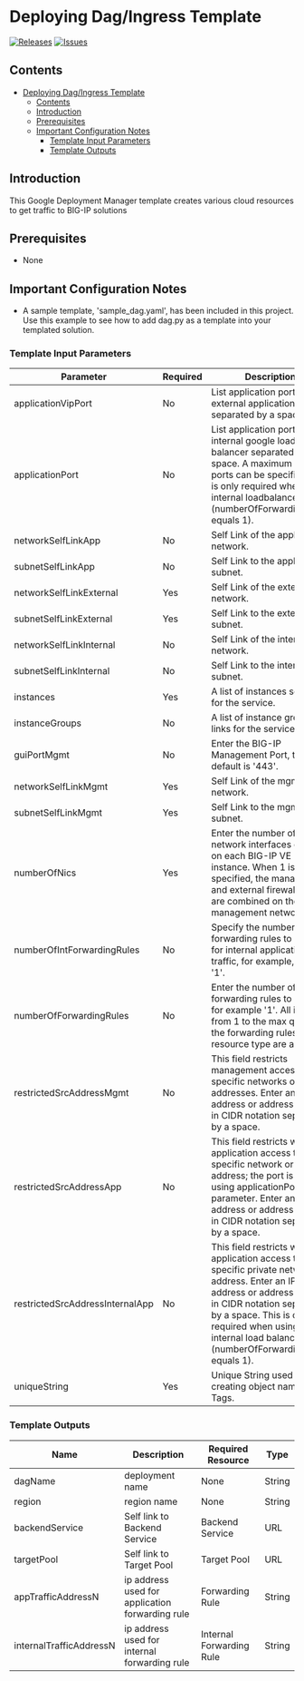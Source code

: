# Deploying Dag/Ingress Template

[![Releases](https://img.shields.io/github/release/f5networks/f5-google-gdm-templates-v2.svg)](https://github.com/f5networks/f5-google-gdm-templates-v2/releases)
[![Issues](https://img.shields.io/github/issues/f5networks/f5-google-gdm-templates-v2.svg)](https://github.com/f5networks/f5-google-gdm-templates-v2/issues)

## Contents

- [Deploying Dag/Ingress Template](#deploying-dagingress-template)
  - [Contents](#contents)
  - [Introduction](#introduction)
  - [Prerequisites](#prerequisites)
  - [Important Configuration Notes](#important-configuration-notes)
    - [Template Input Parameters](#template-input-parameters)
    - [Template Outputs](#template-outputs)


## Introduction

This Google Deployment Manager template creates various cloud resources to get traffic to BIG-IP solutions

## Prerequisites

 - None

## Important Configuration Notes

 - A sample template, 'sample_dag.yaml', has been included in this project. Use this example to see how to add dag.py as a template into your templated solution.

### Template Input Parameters

| Parameter | Required | Description |
| --- | --- | --- |
| applicationVipPort | No | List application port(s) for external application access separated by a space. |
| applicationPort | No | List application port(s) for internal google load balancer separated by a space. A maximum of 5 ports can be specified. This is only required when using internal loadbalancer (numberOfForwardingRules equals 1). |
| networkSelfLinkApp | No | Self Link of the application network. |
| subnetSelfLinkApp| No | Self Link to the application subnet. | 
| networkSelfLinkExternal | Yes | Self Link of the external network.| 
| subnetSelfLinkExternal | Yes | Self Link to the external subnet. |
| networkSelfLinkInternal | No | Self Link of the internal network. |
| subnetSelfLinkInternal | No | Self Link to the internal subnet. | 
| instances | Yes | A list of instances self links for the service. |
| instanceGroups | No | A list of instance group self links for the service. |
| guiPortMgmt | No |  Enter the BIG-IP Management Port, the default is '443'. |
| networkSelfLinkMgmt | Yes | Self Link of the mgmt network. | 
| subnetSelfLinkMgmt | Yes | Self Link to the mgmt subnet. |
| numberOfNics | Yes | Enter the number of network interfaces created on each BIG-IP VE instance. When 1 is specified, the management and external firewall rules are combined on the management network. |
| numberOfIntForwardingRules | No | Specify the number of forwarding rules to create for internal application traffic, for example, '0' or '1'. |
| numberOfForwardingRules | No | Enter the number of forwarding rules to create, for example '1'.  All integers from 1 to the max quota for the forwarding rules resource type are allowed. |
| restrictedSrcAddressMgmt | No | This field restricts management access to specific networks or addresses. Enter an IP address or address range in CIDR notation separated by a space. |
| restrictedSrcAddressApp | No | This field restricts web application access to a specific network or address; the port is defined using applicationPort parameter. Enter an IP address or address range in CIDR notation separated by a space. | 
| restrictedSrcAddressInternalApp | No | This field restricts web application access to a specific private network or address. Enter an IP address or address range in CIDR notation separated by a space. This is only required when using an internal load balancer (numberOfForwardingRules equals 1).
| uniqueString | Yes | Unique String used when creating object names or Tags.

### Template Outputs

| Name | Description | Required Resource | Type |
| --- | --- | --- | --- |
| dagName | deployment name | None | String |
| region | region name | None | String |
| backendService | Self link to Backend Service | Backend Service | URL |
| targetPool | Self link to Target Pool | Target Pool | URL | 
| appTrafficAddressN | ip address used for application forwarding rule | Forwarding Rule | String |
| internalTrafficAddressN | ip address used for internal forwarding rule | Internal Forwarding Rule | String |
